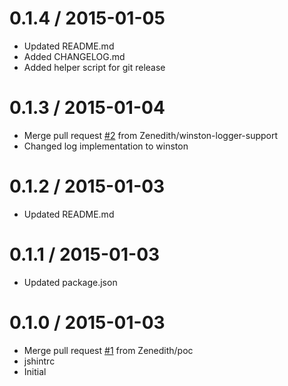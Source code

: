0.1.4 / 2015-01-05
==================

  * Updated README.md
  * Added CHANGELOG.md
  * Added helper script for git release

0.1.3 / 2015-01-04
==================

  * Merge pull request [#2](https://github.com/Zenedith/npm-www-fields-parser/issues/2) from Zenedith/winston-logger-support
  * Changed log implementation to winston

0.1.2 / 2015-01-03
==================

  * Updated README.md

0.1.1 / 2015-01-03
==================

  * Updated package.json

0.1.0 / 2015-01-03
==================

  * Merge pull request [#1](https://github.com/Zenedith/npm-www-fields-parser/issues/1) from Zenedith/poc
  * jshintrc
  * Initial

